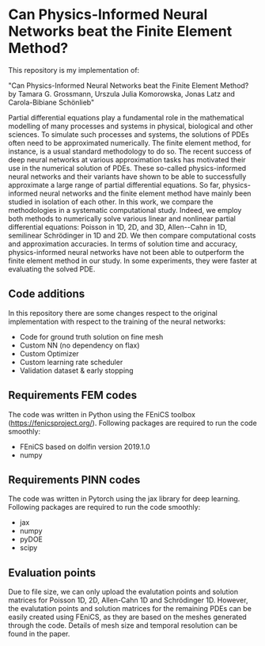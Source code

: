 # Can Physics-Informed Neural Networks beat the Finite Element Method?

This repository is my implementation of: 

"Can Physics-Informed Neural Networks beat the Finite Element Method? by Tamara G. Grossmann, Urszula Julia Komorowska, Jonas Latz and Carola-Bibiane Schönlieb"

Partial differential equations play a fundamental role in the mathematical modelling of many processes and systems in physical, biological and other sciences. To simulate such processes and systems, the solutions of PDEs often need to be approximated numerically. The finite element method, for instance, is a usual standard methodology to do so. The recent success of deep neural networks at various approximation tasks has motivated their use in the numerical solution of PDEs. These so-called physics-informed neural networks and their variants have shown to be able to successfully approximate a large range of partial differential equations. So far, physics-informed neural networks and the finite element method have mainly been studied in isolation of each other. In this work, we compare the methodologies in a systematic computational study. Indeed, we employ both methods to numerically solve various linear and nonlinear partial differential equations: Poisson in 1D, 2D, and 3D, Allen--Cahn in 1D, semilinear Schrödinger in 1D and 2D.  We then compare computational costs and approximation accuracies. In terms of solution time and accuracy, physics-informed neural networks have not been able to outperform the finite element method in our study. In some experiments, they were faster at evaluating the solved PDE.

## Code additions

In this repository there are some changes respect to the original implementation with respect to the training of the neural networks:

- Code for ground truth solution on fine mesh
- Custom NN (no dependency on flax)
- Custom Optimizer
- Custom learning rate scheduler
- Validation dataset & early stopping

## Requirements FEM codes

The code was written in Python using the FEniCS toolbox (https://fenicsproject.org/). Following packages are required to run the code smoothly:
- FEniCS based on dolfin version 2019.1.0
- numpy

## Requirements PINN codes

The code was written in Pytorch using the jax library for deep learning. Following packages are required to run the code smoothly:
- jax
- numpy
- pyDOE
- scipy

## Evaluation points

Due to file size, we can only upload the evalutation points and solution matrices for Poisson 1D, 2D, Allen-Cahn 1D and Schrödinger 1D. However, the evalutation points and solution matrices for the remaining PDEs can be easily created using FEniCS, as they are based on the meshes generated through the code. Details of mesh size and temporal resolution can be found in the paper. 

